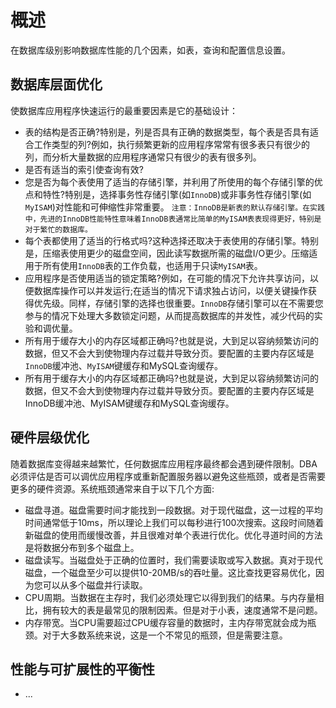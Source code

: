 # 概述

在数据库级别影响数据库性能的几个因素，如表，查询和配置信息设置。

## 数据库层面优化

使数据库应用程序快速运行的最重要因素是它的基础设计：

- 表的结构是否正确?特别是，列是否具有正确的数据类型，每个表是否具有适合工作类型的列?例如，执行频繁更新的应用程序常常有很多表只有很少的列，而分析大量数据的应用程序通常只有很少的表有很多列。
- 是否有适当的索引使查询有效?
- 您是否为每个表使用了适当的存储引擎，并利用了所使用的每个存储引擎的优点和特性?特别是，选择事务性存储引擎(如`InnoDB`)或非事务性存储引擎(如`MyISAM`)对性能和可伸缩性非常重要。
`注意：InnoDB是新表的默认存储引擎。在实践中，先进的InnoDB性能特性意味着InnoDB表通常比简单的MyISAM表表现得更好，特别是对于繁忙的数据库。`
- 每个表都使用了适当的行格式吗?这种选择还取决于表使用的存储引擎。特别是，压缩表使用更少的磁盘空间，因此读写数据所需的磁盘I/O更少。压缩适用于所有使用`InnoDB`表的工作负载，也适用于只读`MyISAM`表。
- 应用程序是否使用适当的锁定策略?例如，在可能的情况下允许共享访问，以便数据库操作可以并发运行;在适当的情况下请求独占访问，以便关键操作获得优先级。同样，存储引擎的选择也很重要。`InnoDB`存储引擎可以在不需要您参与的情况下处理大多数锁定问题，从而提高数据库的并发性，减少代码的实验和调优量。
- 所有用于缓存大小的内存区域都正确吗?也就是说，大到足以容纳频繁访问的数据，但又不会大到使物理内存过载并导致分页。要配置的主要内存区域是`InnoDB`缓冲池、`MyISAM`键缓存和MySQL查询缓存。
- 所有用于缓存大小的内存区域都正确吗?也就是说，大到足以容纳频繁访问的数据，但又不会大到使物理内存过载并导致分页。要配置的主要内存区域是InnoDB缓冲池、MyISAM键缓存和MySQL查询缓存。

## 硬件层级优化

随着数据库变得越来越繁忙，任何数据库应用程序最终都会遇到硬件限制。DBA必须评估是否可以调优应用程序或重新配置服务器以避免这些瓶颈，或者是否需要更多的硬件资源。系统瓶颈通常来自于以下几个方面:

- 磁盘寻道。磁盘需要时间才能找到一段数据。对于现代磁盘，这一过程的平均时间通常低于10ms，所以理论上我们可以每秒进行100次搜索。这段时间随着新磁盘的使用而缓慢改善，并且很难对单个表进行优化。优化寻道时间的方法是将数据分布到多个磁盘上。
- 磁盘读写。当磁盘处于正确的位置时，我们需要读取或写入数据。真对于现代磁盘，一个磁盘至少可以提供10-20MB/s的吞吐量。这比查找更容易优化，因为您可以从多个磁盘并行读取。
- CPU周期。当数据在主存时，我们必须处理它以得到我们的结果。与内存量相比，拥有较大的表是最常见的限制因素。但是对于小表，速度通常不是问题。
- 内存带宽。当CPU需要超过CPU缓存容量的数据时，主内存带宽就会成为瓶颈。对于大多数系统来说，这是一个不常见的瓶颈，但是需要注意。

## 性能与可扩展性的平衡性

- ...










